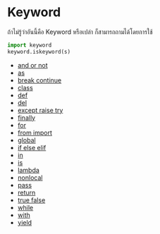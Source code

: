 # Keyword
ถ้าไม่รู้ว่าอันนี้คือ Keyword หรือเปล่า ก็สามารถถามได้โดยการใช้
```python
import keyword
keyword.iskeyword(s)
```

- [and or not]()
- [as]()
- [break continue]()
- [class]()
- [def]()
- [del]()
- [except raise try]()
- [finally]()
- [for]()
- [from import]()
- [global]()
- [if else elif]()
- [in]()
- [is]()
- [lambda]()
- [nonlocal]()
- [pass]()
- [return]()
- [true false]()
- [while]()
- [with]()
- [yield]()